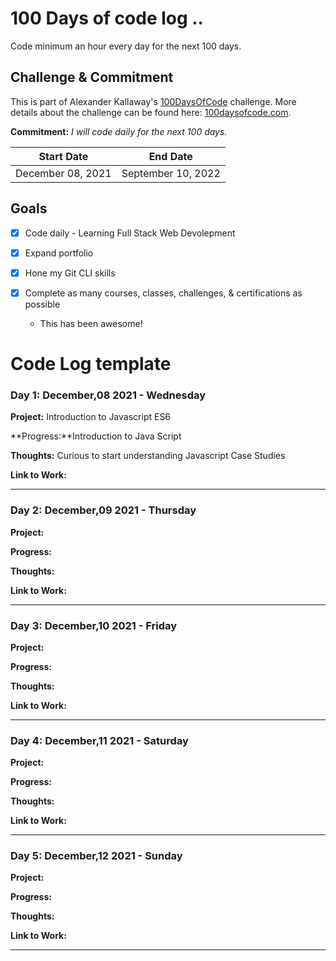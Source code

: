 # 100 Days of code log ..

Code minimum an hour every day for the next 100 days.

## Challenge & Commitment
This is part of Alexander Kallaway's [100DaysOfCode](https://github.com/Kallaway/100-days-of-code "the official repo") challenge. More details about the challenge can be found here: [100daysofcode.com](http://100daysofcode.com/ "100daysofcode.com").

**Commitment:** *I will code daily for the next 100 days.*

|  Start Date   | End Date     |
| ------------- | ------------ |
| December 08, 2021 | September 10, 2022 |

## Goals

- [x] Code daily - Learning Full Stack Web Devolepment
- [x] Expand portfolio
- [x] Hone my Git CLI skills
- [x] Complete as many courses, classes, challenges, & certifications as possible

  - This has been awesome! 

# Code Log template 

### Day 1: December,08 2021 - Wednesday

**Project:** Introduction to Javascript ES6

**Progress:**Introduction to Java Script

**Thoughts:** Curious to start understanding Javascript Case Studies

**Link to Work:**

---------------------------------------

### Day 2: December,09 2021 - Thursday

**Project:**

**Progress:**

**Thoughts:**

**Link to Work:**

---------------------------------------

### Day 3: December,10 2021 - Friday

**Project:**

**Progress:**

**Thoughts:**

**Link to Work:**

---------------------------------------

### Day 4: December,11 2021 - Saturday 

**Project:**

**Progress:**

**Thoughts:**

**Link to Work:**

---------------------------------------

### Day 5: December,12 2021 - Sunday

**Project:**

**Progress:**

**Thoughts:**

**Link to Work:**

---------------------------------------




